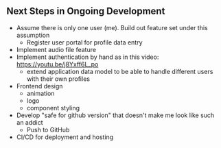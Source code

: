 ## Next Steps in Ongoing Development

- Assume there is only one user (me). Build out feature set under this assumption
  - Register user portal for profile data entry
- Implement audio file feature
- Implement authentication by hand as in this video: https://youtu.be/j8Yxff6L_po
  - extend application data model to be able to handle different users with their own profiles
- Frontend design
  - animation
  - logo
  - component styling
- Develop "safe for github version" that doesn't make me look like such an addict
  - Push to GitHub
- CI/CD for deployment and hosting
